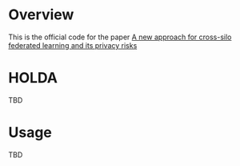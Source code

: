 # Overview
This is the official code for the paper [A new approach for cross-silo federated learning and its privacy risks](https://ieeexplore.ieee.org/document/9647753)

# HOLDA
TBD
# Usage
TBD
